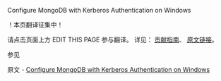  Configure MongoDB with Kerberos Authentication on Windows

 ！本页翻译征集中！

请点击页面上方 EDIT THIS PAGE 参与翻译。
详见：
[贡献指南]( https://github.com/JinMuInfo/MongoDB-Manual-zh/blob/master/CONTRIBUTING.md )、
[原文链接](  https://docs.mongodb.com/manual/tutorial/control-access-to-mongodb-windows-with-kerberos-authentication/  )。

 参见

原文 - [Configure MongoDB with Kerberos Authentication on Windows]( https://docs.mongodb.com/manual/tutorial/control-access-to-mongodb-windows-with-kerberos-authentication/ )

